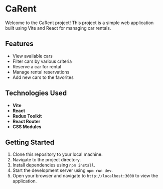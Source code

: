 # CaRent

Welcome to the CaRent project! This project is a simple web application built using Vite and React for managing car rentals.

## Features

- View available cars
- Filter cars by various criteria
- Reserve a car for rental
- Manage rental reservations
- Add new cars to the favorites

## Technologies Used

- **Vite**
- **React**
- **Redux Toolkit**
- **React Router**
- **CSS Modules**

## Getting Started

1. Clone this repository to your local machine.
2. Navigate to the project directory.
3. Install dependencies using `npm install`.
4. Start the development server using `npm run dev`.
5. Open your browser and navigate to `http://localhost:3000` to view the application.
